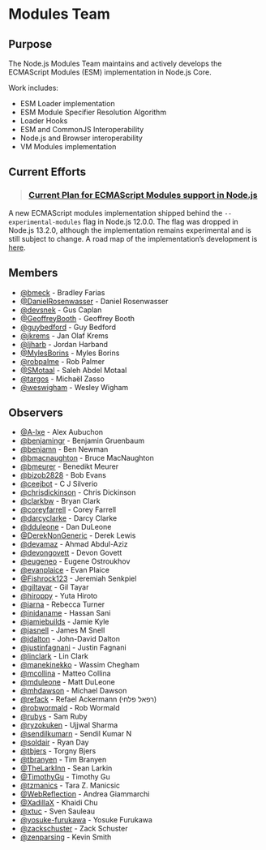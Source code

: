 # Modules Team

## Purpose

The Node.js Modules Team maintains and actively develops the ECMAScript Modules (ESM) implementation in Node.js Core.

Work includes:

* ESM Loader implementation
* ESM Module Specifier Resolution Algorithm
* Loader Hooks
* ESM and CommonJS Interoperability
* Node.js and Browser interoperability
* VM Modules implementation

## Current Efforts

> ### [Current Plan for ECMAScript Modules support in Node.js](./doc/plan-for-new-modules-implementation.md)

A new ECMAScript modules implementation shipped behind the `--experimental-modules` flag in Node.js 12.0.0. The flag was dropped in Node.js 13.2.0, although the implementation remains experimental and is still subject to change. A road map of the implementation’s development is [here](./doc/plan-for-new-modules-implementation.md).

## Members

<!-- ncu-team-sync.team(nodejs/modules-active-members) -->

- [@bmeck](https://github.com/bmeck) - Bradley Farias
- [@DanielRosenwasser](https://github.com/DanielRosenwasser) - Daniel Rosenwasser
- [@devsnek](https://github.com/devsnek) - Gus Caplan
- [@GeoffreyBooth](https://github.com/GeoffreyBooth) - Geoffrey Booth
- [@guybedford](https://github.com/guybedford) - Guy Bedford
- [@jkrems](https://github.com/jkrems) - Jan Olaf Krems
- [@ljharb](https://github.com/ljharb) - Jordan Harband
- [@MylesBorins](https://github.com/MylesBorins) - Myles Borins
- [@robpalme](https://github.com/robpalme) - Rob Palmer
- [@SMotaal](https://github.com/SMotaal) - Saleh Abdel Motaal
- [@targos](https://github.com/targos) - Michaël Zasso
- [@weswigham](https://github.com/weswigham) - Wesley Wigham

<!-- ncu-team-sync end -->

## Observers

<!-- ncu-team-sync.team(nodejs/modules-observers) -->

- [@A-lxe](https://github.com/A-lxe) - Alex Aubuchon
- [@benjamingr](https://github.com/benjamingr) - Benjamin Gruenbaum
- [@benjamn](https://github.com/benjamn) - Ben Newman
- [@bmacnaughton](https://github.com/bmacnaughton) - Bruce MacNaughton
- [@bmeurer](https://github.com/bmeurer) - Benedikt Meurer
- [@bizob2828](https://github.com/bizob2828) - Bob Evans
- [@ceejbot](https://github.com/ceejbot) - C J Silverio
- [@chrisdickinson](https://github.com/chrisdickinson) - Chris Dickinson
- [@clarkbw](https://github.com/clarkbw) - Bryan Clark
- [@coreyfarrell](https://github.com/coreyfarrell) - Corey Farrell
- [@darcyclarke](https://github.com/darcyclarke) - Darcy Clarke
- [@dduleone](https://github.com/dduleone) - Dan DuLeone
- [@DerekNonGeneric](https://github.com/DerekNonGeneric) - Derek Lewis
- [@devamaz](https://github.com/devamaz) - Ahmad Abdul-Aziz
- [@devongovett](https://github.com/devongovett) - Devon Govett
- [@eugeneo](https://github.com/eugeneo) - Eugene Ostroukhov
- [@evanplaice](https://github.com/evanplaice) - Evan Plaice
- [@Fishrock123](https://github.com/Fishrock123) - Jeremiah Senkpiel
- [@giltayar](https://github.com/giltayar) - Gil Tayar
- [@hiroppy](https://github.com/hiroppy) - Yuta Hiroto
- [@iarna](https://github.com/iarna) - Rebecca Turner
- [@inidaname](https://github.com/inidaname) - Hassan Sani
- [@jamiebuilds](https://github.com/jamiebuilds) - Jamie Kyle
- [@jasnell](https://github.com/jasnell) - James M Snell
- [@jdalton](https://github.com/jdalton) - John-David Dalton
- [@justinfagnani](https://github.com/justinfagnani) - Justin Fagnani
- [@linclark](https://github.com/linclark) - Lin Clark
- [@manekinekko](https://github.com/manekinekko) - Wassim Chegham
- [@mcollina](https://github.com/mcollina) - Matteo Collina
- [@mduleone](https://github.com/mduleone) - Matt DuLeone
- [@mhdawson](https://github.com/mhdawson) - Michael Dawson
- [@refack](https://github.com/refack) - Refael Ackermann (רפאל פלחי)
- [@robwormald](https://github.com/robwormald) - Rob Wormald
- [@rubys](https://github.com/rubys) - Sam Ruby
- [@ryzokuken](https://github.com/ryzokuken) - Ujjwal Sharma
- [@sendilkumarn](https://github.com/sendilkumarn) - Sendil Kumar N
- [@soldair](https://github.com/soldair) - Ryan Day
- [@tbjers](https://github.com/tbjers) - Torgny Bjers
- [@tbranyen](https://github.com/tbranyen) - Tim Branyen
- [@TheLarkInn](https://github.com/TheLarkInn) - Sean Larkin
- [@TimothyGu](https://github.com/TimothyGu) - Timothy Gu
- [@tzmanics](https://github.com/tzmanics) - Tara Z. Manicsic
- [@WebReflection](https://github.com/WebReflection) - Andrea Giammarchi
- [@XadillaX](https://github.com/XadillaX) - Khaidi Chu
- [@xtuc](https://github.com/xtuc) - Sven Sauleau
- [@yosuke-furukawa](https://github.com/yosuke-furukawa) - Yosuke Furukawa
- [@zackschuster](https://github.com/zackschuster) - Zack Schuster
- [@zenparsing](https://github.com/zenparsing) - Kevin Smith

<!-- ncu-team-sync end -->

